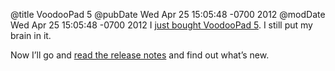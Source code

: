 @title VoodooPad 5
@pubDate Wed Apr 25 15:05:48 -0700 2012
@modDate Wed Apr 25 15:05:48 -0700 2012
I <a href="http://itunes.apple.com/us/app/voodoopad-5/id514489722?mt=12">just bought VoodooPad 5</a>. I still put my brain in it.

Now I’ll go and <a href="http://flyingmeat.com/blog/archives/2012/04/voodoopad_5.0_released.html">read the release notes</a> and find out what’s new.

